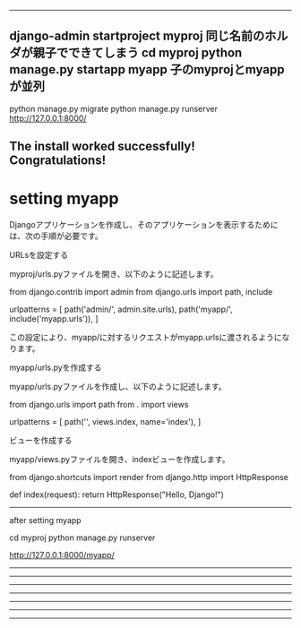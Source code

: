 

---
django-admin startproject myproj
同じ名前のホルダが親子でできてしまう
cd myproj
python manage.py startapp myapp
子のmyprojとmyappが並列
---
python manage.py migrate
python manage.py runserver
http://127.0.0.1:8000/

The install worked successfully! Congratulations!
---

# setting myapp

Djangoアプリケーションを作成し、そのアプリケーションを表示するためには、次の手順が必要です。

URLsを設定する

myproj/urls.pyファイルを開き、以下のように記述します。

from django.contrib import admin
from django.urls import path, include

urlpatterns = [
    path('admin/', admin.site.urls),
    path('myapp/', include('myapp.urls')),
]

この設定により、myapp/に対するリクエストがmyapp.urlsに渡されるようになります。

myapp/urls.pyを作成する

myapp/urls.pyファイルを作成し、以下のように記述します。

from django.urls import path
from . import views

urlpatterns = [
    path('', views.index, name='index'),
]

ビューを作成する

myapp/views.pyファイルを開き、indexビューを作成します。

from django.shortcuts import render
from django.http import HttpResponse

def index(request):
    return HttpResponse("Hello, Django!")

---
after setting myapp

cd myproj
python manage.py runserver

http://127.0.0.1:8000/myapp/



---
---
---
---
---
---
---

